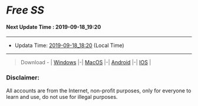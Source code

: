 
# *Free SS*

#### Next Update Time : 2019-09-18_19:20

---
* Updata Time: [2019-09-18_18:20](https://github.com/Geek-007/free-SS/blob/master/2019-09-18_18:20_FreeSS.txt) (Local Time)
---

> Download - | [Windows](https://github.com/shadowsocks/shadowsocks-windows/releases) |-| [MacOS](https://github.com/shadowsocks/shadowsocks-iOS/releases) |-| [Android](https://github.com/shadowsocks/shadowsocks-android/releases) |-| [IOS](https://itunes.apple.com/us/) |

### Disclaimer:
All accounts are from the Internet, non-profit purposes, only for everyone to learn and use, do not use for illegal purposes.
<br>

